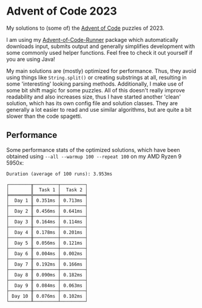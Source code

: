 # Advent of Code 2023

My solutions to (some of) the [Advent of Code](https://adventofcode.com) puzzles of 2023.

I am using my [Advent-of-Code-Runner](https://github.com/Rc-Cookie/advent-of-code-runner) package
which automatically downloads input, submits output and generally simplifies development with some
commonly used helper functions. Feel free to check it out yourself if you are using Java!

My main solutions are (mostly) optimized for performance.
Thus, they avoid using things like `String.split()` or creating substrings at all, resulting in some 'interesting' looking parsing methods.
Additionally, I make use of some bit shift magic for some puzzles.
All of this doesn't really improve readability and also increases size, thus I have started another 'clean' solution, which has its own config file and solution classes.
They are generally a lot easier to read and use similar algorithms, but are quite a bit slower than the code spagetti.

## Performance

Some performance stats of the optimized solutions, which have been obtained using `--all --warmup 100 --repeat 100` on my AMD Ryzen 9 5950x:

```
Duration (average of 100 runs): 3.953ms

┌────────╥─────────┬─────────┐
│        ║  Task 1 │  Task 2 │
╞════════╬═════════╪═════════╡
│  Day 1 ║ 0.351ms │ 0.713ms │
├────────╫─────────┼─────────┤
│  Day 2 ║ 0.456ms │ 0.641ms │
├────────╫─────────┼─────────┤
│  Day 3 ║ 0.164ms │ 0.114ms │
├────────╫─────────┼─────────┤
│  Day 4 ║ 0.178ms │ 0.201ms │
├────────╫─────────┼─────────┤
│  Day 5 ║ 0.056ms │ 0.121ms │
├────────╫─────────┼─────────┤
│  Day 6 ║ 0.004ms │ 0.002ms │
├────────╫─────────┼─────────┤
│  Day 7 ║ 0.192ms │ 0.166ms │
├────────╫─────────┼─────────┤
│  Day 8 ║ 0.090ms │ 0.182ms │
├────────╫─────────┼─────────┤
│  Day 9 ║ 0.084ms │ 0.063ms │
├────────╫─────────┼─────────┤
│ Day 10 ║ 0.076ms │ 0.102ms │
└────────╨─────────┴─────────┘
```
